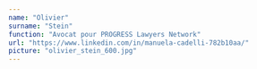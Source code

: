 ```yaml
---
name: "Olivier"
surname: "Stein"
function: "Avocat pour PROGRESS Lawyers Network"
url: "https://www.linkedin.com/in/manuela-cadelli-782b10aa/"
picture: "olivier_stein_600.jpg"
---
```

